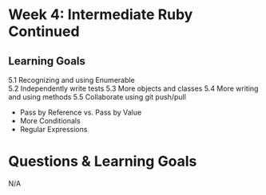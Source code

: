 # Week 4: Intermediate Ruby Continued
## Learning Goals

5.1 Recognizing and using Enumerable  
5.2 Independently write tests
5.3 More objects and classes
5.4 More writing and using methods
5.5 Collaborate using git push/pull
- Pass by Reference vs. Pass by Value
- More Conditionals
- Regular Expressions

# Questions & Learning Goals
N/A
